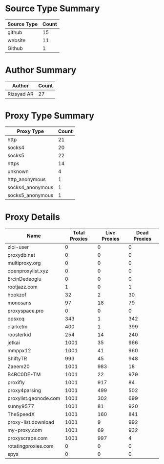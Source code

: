 # Source Type Summary

| Source Type | Count |
|-------------|-------|
| github | 15 |
| website | 11 |
| Github | 1 |


# Author Summary

| Author | Count |
|--------|-------|
| Rizsyad AR | 27 |


# Proxy Type Summary

| Proxy Type | Count |
|------------|-------|
| http | 21 |
| socks4 | 20 |
| socks5 | 22 |
| https | 14 |
| unknown | 4 |
| http_anonymous | 1 |
| socks4_anonymous | 1 |
| socks5_anonymous | 1 |


# Proxy Details

| Name | Total Proxies | Live Proxies | Dead Proxies |
|------|---------------|--------------|---------------|
| zloi-user | 0 | 0 | 0 |
| proxydb.net | 0 | 0 | 0 |
| multiproxy.org | 0 | 0 | 0 |
| openproxylist.xyz | 0 | 0 | 0 |
| ErcinDedeoglu | 0 | 0 | 0 |
| rootjazz.com | 1 | 0 | 1 |
| hookzof | 32 | 2 | 30 |
| monosans | 97 | 18 | 79 |
| proxyspace.pro | 0 | 0 | 0 |
| opsxcq | 343 | 1 | 342 |
| clarketm | 400 | 1 | 399 |
| roosterkid | 254 | 14 | 240 |
| jetkai | 1001 | 35 | 966 |
| mmppx12 | 1001 | 41 | 960 |
| ShiftyTR | 993 | 45 | 948 |
| Zaeem20 | 1001 | 983 | 18 |
| B4RC0DE-TM | 1001 | 22 | 979 |
| proxifly | 1001 | 917 | 84 |
| proxy4parsing | 1001 | 499 | 502 |
| proxylist.geonode.com | 1001 | 302 | 699 |
| sunny9577 | 1001 | 81 | 920 |
| TheSpeedX | 1001 | 160 | 841 |
| proxy-list.download | 1001 | 9 | 992 |
| my-proxy.com | 1001 | 69 | 932 |
| proxyscrape.com | 1001 | 997 | 4 |
| rotatingproxies.com | 0 | 0 | 0 |
| spys | 0 | 0 | 0 |
